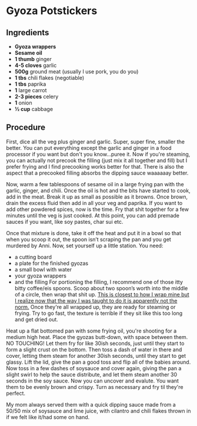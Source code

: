 # Gyoza Potstickers

## Ingredients

- **Gyoza wrappers**
- **Sesame oil**
- **1 thumb** ginger
- **4-5 cloves** garlic
- **500g** ground meat (usually I use pork, you do you)
- **1 tbs** chili flakes (negotiable)
- **1 tbs** paprika
- **1** large carrot
- **2-3 pieces** celery
- **1** onion
- **½ cup** cabbage

## Procedure

First, dice all the veg plus ginger and garlic. Super, super fine, smaller the better. You can put everything except the garlic and ginger in a food processor if you want but don't you know...puree it. Now if you're steaming, you can actually not precook the filling (just mix it all together and fill) but I prefer frying and I find precooking works better for that. There is also the aspect that a precooked filling absorbs the dipping sauce waaaaaay better. 

Now, warm a few tablespoons of sesame oil in a large frying pan with the garlic, ginger, and chili. Once the oil is hot and the bits have started to cook, add in the meat. Break it up as small as possible as it browns. Once brown, drain the excess fluid then add in all your veg and paprika. If you want to add other powdered spices, now is the time. Fry that shit together for a few minutes until the veg is just cooked. At this point, you can add premade sauces if you want, like soy pastes, char sui etc. 

Once that mixture is done, take it off the heat and put it in a bowl so that when you scoop it out, the spoon isn’t scraping the pan and you get murdered by Anni. Now, set yourself up a little station. You need: 
* a cutting board
* a plate for the finished gyozas
* a small bowl with water
* your gyoza wrappers
* and the filling 
For portioning the filling, I recommend one of those itty bitty coffee/eis spoons. Scoop about two spoon’s worth into the middle of a circle, then wrap that shit up. [This is closest to how I wrap mine but I realize now that the way I was taught to do it is apparently not the norm.](https://www.youtube.com/watch?v=IOqgGieImME) Once they're all wrapped up, they are ready for steaming or frying. Try to go fast, the texture is terrible if they sit like this too long and get dried out.

Heat up a flat bottomed pan with some frying oil, you're shooting for a medium high heat. Place the gyozas butt-down, with space between them. NO TOUCHING! Let them fry for like 30ish seconds, just until they start to form a slight crust on the bottom. Then toss a dash of water in there and cover, letting them steam for another 30ish seconds, until they start to get glassy. Lift the lid, give the pan a good toss and flip all of the babies around. Now toss in a few dashes of soysauce and cover again, giving the pan a slight swirl to help the sauce distribute, and let them steam another 30 seconds in the soy sauce. Now you can uncover and evalute. You want them to be evenly brown and crispy. Turn as necessary and fry til they're perfect. 

My mom always served them with a quick dipping sauce made from a 50/50 mix of soysauce and lime juice, with cilantro and chili flakes thrown in if we felt like it/had some on hand. 
